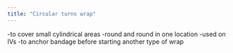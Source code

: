 ```yaml
---
title: "Circular turns wrap"
---
```

-to cover small cylindrical areas
-round and round in one location
-used on IVs
-to anchor bandage before starting another type of wrap

